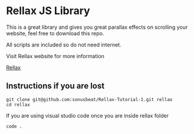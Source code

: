 # Rellax JS Library

This is a great library and gives you great parallax effects on scrolling your website, feel free to download this repo.

All scripts are included so do not need internet.

Visit Rellax website for more information

[Rellax](https://dixonandmoe.com/rellax/)

## Instructions if you are lost

```
git clone git@github.com:sonusbeat/Rellax-Tutorial-1.git rellax
cd rellax
```
If you are using visual studio code
once you are inside rellax folder
```
code .
```